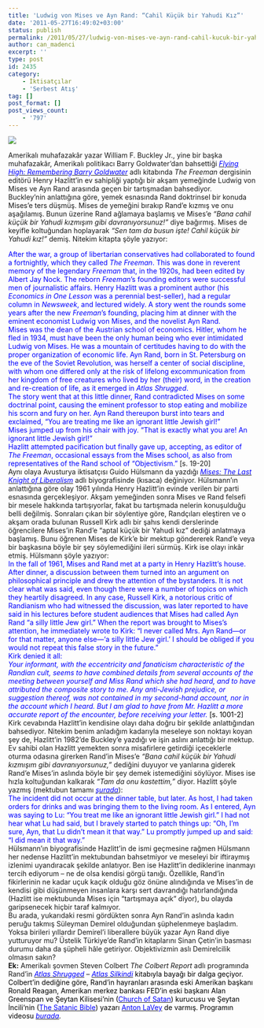 ```yaml
---
title: 'Ludwig von Mises ve Ayn Rand: “Cahil Küçük bir Yahudi Kız”'
date: '2011-05-27T16:49:02+03:00'
status: publish
permalink: /2011/05/27/ludwig-von-mises-ve-ayn-rand-cahil-kucuk-bir-yahudi-kiz
author: can_madenci
excerpt: ''
type: post
id: 2435
category:
    - İktisatçılar
    - 'Serbest Atış'
tag: []
post_format: []
post_views_count:
    - '797'
---
```

![](http://exiledonline.com/wp-content/uploads/2010/02/ayn-rand21.jpeg)

Amerikalı muhafazakâr yazar William F. Buckley Jr., yine bir başka muhafazakâr, Amerikalı politikacı Barry Goldwater’dan bahsettiği [<span style="color: #0000ff">*Flying High: Remembering Barry Goldwater*</span>](http://www.amazon.com/Flying-High-Remembering-Barry-Goldwater/dp/0465008364) adlı kitabında *The* *Freeman* dergisinin editörü Henry Hazlitt’in ev sahipliği yaptığı bir akşam yemeğinde Ludwig von Mises ve Ayn Rand arasında geçen bir tartışmadan bahsediyor.  
Buckley’nin anlattığına göre, yemek esnasında Rand doktrinsel bir konuda Mises’e ters düşmüş. Mises de yemeğini bırakıp Rand’e kızmış ve onu aşağılamış. Bunun üzerine Rand ağlamaya başlamış ve Mises’e *“Bana cahil küçük bir Yahudi kızmışım gibi davranıyorsunuz!”* diye bağırmış. Mises de keyifle koltuğundan hoplayarak *“Sen tam da busun işte! Cahil küçük bir Yahudi kız!”* demiş. Nitekim kitapta şöyle yazıyor:  
  
<span style="color: #0000ff">After the war, a group of libertarian conservatives had collaborated to found a fortnightly, which they called *The Freeman*. This was done in reverent memory of the legendary *Freeman* that, in the 1920s, had been edited by Albert Jay Nock. The reborn *Freeman*’s founding editors were successful men of journalistic affairs. Henry Hazlitt was a prominent author (his *Economics in One Lesson* was a perennial best-seller), had a regular column in *Newsweek*, and lectured widely. A story went the rounds some years after the new *Freeman*’s founding, placing him at dinner with the eminent economist Ludwig von Mises, and the novelist Ayn Rand.</span>  
<span style="color: #0000ff"> Mises was the dean of the Austrian school of economics. Hitler, whom he fled in 1934, must have been the only human being who ever intimidated Ludwig von Mises. He was a mountain of certitudes having to do with the proper organization of economic life. Ayn Rand, born in St. Petersburg on the eve of the Soviet Revolution, was herself a center of social discipline, with whom one differed only at the risk of lifelong excommunication from her kingdom of free creatures who lived by her (their) word, in the creation and re-creation of life, as it emerged in *Atlas Shrugged*.</span>  
<span style="color: #0000ff"> The story went that at this little dinner, Rand contradicted Mises on some doctrinal point, causing the eminent professor to stop eating and mobilize his scorn and fury on her. Ayn Rand thereupon burst into tears and exclaimed, “You are treating me like an ignorant little Jewish girl!”</span>  
<span style="color: #0000ff"> Mises jumped up from his chair with joy. “That is exactly what you are! An ignorant little Jewish girl!”</span>  
<span style="color: #0000ff"> Hazlitt attempted pacification but finally gave up, accepting, as editor of *The Freeman*, occasional essays from the Mises school, as also from representatives of the Rand school of “Objectivism.” </span>\[s. 19-20\]  
Aynı olaya Avusturya iktisatçısı Guido Hülsmann da yazdığı [<span style="color: #0000ff">*Mises: The Last Knight of Liberalism*</span>](http://mises.org/books/lastknight.pdf) adlı biyografisinde (kısaca) değiniyor. Hülsmann’ın anlattığına göre olay 1961 yılında Henry Hazlitt’in evinde verilen bir parti esnasında gerçekleşiyor. Akşam yemeğinden sonra Mises ve Rand felsefi bir mesele hakkında tartışıyorlar, fakat bu tartışmada nelerin konuşulduğu belli değilmiş. Sonraları çıkan bir söylentiye göre, Randçıları eleştiren ve o akşam orada bulunan Russell Kirk adlı bir şahıs kendi derslerinde öğrencilere Mises’in Rand’e “aptal küçük bir Yahudi kız” dediği anlatmaya başlamış. Bunu öğrenen Mises de Kirk’e bir mektup göndererek Rand’e veya bir başkasına böyle bir şey söylemediğini ileri sürmüş. Kirk ise olayı inkâr etmiş. Hülsmann şöyle yazıyor:  
<span style="color: #0000ff">In the fall of 1961, Mises and Rand met at a party in Henry Hazlitt’s house. After dinner, a discussion between them turned into an argument on philosophical principle and drew the attention of the bystanders. It is not clear what was said, even though there were a number of topics on which they heartily disagreed. In any case, Russell Kirk, a notorious critic of Randianism who had witnessed the discussion, was later reported to have said in his lectures before student audiences that Mises had called Ayn Rand “a silly little Jew girl.” When the report was brought to Mises’s attention, he immediately wrote to Kirk: “I never called Mrs. Ayn Rand—or for that matter, anyone else—‘a silly little Jew girl.’ I should be obliged if you would not repeat this false story in the future.”</span>  
<span style="color: #0000ff">Kirk denied it all:</span>  
<span style="color: #0000ff">*Your informant, with the eccentricity and fanaticism characteristic of the Randian cult, seems to have combined details from several accounts of the meeting between yourself and Miss Rand which she had heard, and to have attributed the composite story to me. Any anti-Jewish prejudice, or suggestion thereof, was not contained in my second-hand account, nor in the account which I heard. But I am glad to have from Mr. Hazlitt a more accurate report of the encounter, before receiving your letter.* </span><span style="color: #000000">\[s. 1001-2\]</span>  
Kirk cevabında Hazlitt’in kendisine olayı daha doğru bir şekilde anlattığından bahsediyor. Nitekim benim anladığım kadarıyla meseleye son noktayı koyan şey de, Hazlitt’in 1982’de Buckley’e yazdığı ve işin aslını anlattığı bir mektup. Ev sahibi olan Hazlitt yemekten sonra misafirlere getirdiği içeceklerle oturma odasına girerken Rand’in Mises’e *“Bana cahil küçük bir Yahudi kızmışım gibi davranıyorsunuz,”* dediğini duyuyor ve yanlarına giderek Rand’e Mises’in aslında böyle bir şey demek istemediğini söylüyor. Mises ise hızla koltuğundan kalkarak *“Tam da onu kastettim,”* diyor. Hazlitt şöyle yazmış (mektubun tamamı [<span style="color: #0000ff">*şurada*</span>](http://fee.org/wp-content/uploads/2010/02/Hazlitt-to-Buckley-on-Mises-Rand-Dinner.jpg)):  
<span style="color: #0000ff">The incident did not occur at the dinner table, but later. As host, I had taken orders for drinks and was bringing them to the living room. As I entered, Ayn was saying to Lu: “You treat me like an ignorant little Jewish girl.” I had not hear what Lu had said, but I bravely started to patch things up: “Oh, I’m sure, Ayn, that Lu didn’t mean it that way.” Lu promptly jumped up and said: “I did mean it that way.”</span>  
Hülsmann’ın biyografisinde Hazlitt’in de ismi geçmesine rağmen Hülsmann her nedense Hazlitt’in mektubundan bahsetmiyor ve meseleyi bir iftiraymış izlenimi uyandıracak şekilde anlatıyor. Ben ise Hazlitt’in dediklerine inanmayı tercih ediyorum – ne de olsa kendisi görgü tanığı. Özellikle, Rand’in fikirlerinin ne kadar uçuk kaçık olduğu göz önüne alındığında ve Mises’in de kendisi gibi düşünmeyen insanlara karşı sert davrandığı hatırlandığında (Hazlitt ise mektubunda Mises için “tartışmaya açık” diyor), bu olayda garipsenecek hiçbir taraf kalmıyor.  
Bu arada, yukarıdaki resmi gördükten sonra Ayn Rand’in aslında kadın peruğu takmış Süleyman Demirel olduğundan şüphelenmeye başladım. Yoksa birileri yıllardır Demirel’i liberallere büyük yazar Ayn Rand diye yutturuyor mu? Üstelik Türkiye’de Rand’in kitaplarını Sinan Çetin’in basması durumu daha da şüpheli hâle getiriyor. Objektivizmin aslı Demirelcilik olmasın sakın?  
**Ek:** Amerikalı şovmen Steven Colbert *The Colbert Report* adlı programında Rand’in [](http://www.kitapyurdu.com/kitap/default.asp?id=444569&sa=83030633)[<span style="color: #0000ff">*Atlas Shrugged*</span>](http://www.amazon.com/Atlas-Shrugged-Ayn-Rand/dp/0452011876/ref=sr_1_1?ie=UTF8&qid=1306502246&sr=8-1)<span style="color: #0000ff"> </span>*–* [<span style="color: #0000ff">*Atlas Silkindi*</span>](http://www.kitapyurdu.com/kitap/default.asp?id=444569&sa=83030633)<span style="color: #000000"> kitabıyla bayağı bir dalga geçiyor. Colbert’in dediğine göre, Rand’in hayranları arasında eski Amerikan başkanı Ronald Reagan, Amerikan merkez bankası FED’in eski başkanı Alan Greenspan ve Şeytan Kilisesi’nin ([<span style="color: #0000ff">Church of Satan</span>](http://en.wikipedia.org/wiki/Church_of_Satan)) kurucusu ve <span style="color: #888888"><span style="color: #000000">Şeytan İncili</span>[](http://www.amazon.com/Satanic-Bible-Anton-Szandor-Lavey/dp/0380015390/ref=sr_1_1?ie=UTF8&qid=1306598326&sr=8-1)</span>‘nin ([<span style="color: #0000ff">The Satanic Bible</span>](http://www.amazon.com/Satanic-Bible-Anton-Szandor-Lavey/dp/0380015390/ref=sr_1_1?ie=UTF8&qid=1306598326&sr=8-1)) yazarı [<span style="color: #0000ff">Anton LaVey</span>](http://en.wikipedia.org/wiki/Anton_LaVey) de varmış. Programın videosu </span>[<span style="color: #0000ff">*burada*</span>](http://www.colbertnation.com/the-colbert-report-videos/221335/march-11-2009/the-word---rand-illusion?xrs=share_fb)<span style="color: #0000ff"><span style="color: #000000">*.* </span>[](http://www.colbertnation.com/the-colbert-report-videos/221335/march-11-2009/the-word---rand-illusion?xrs=share_fb)*<span style="color: #000000"> </span>*</span><span style="color: #0000ff">[](http://www.colbertnation.com/the-colbert-report-videos/221335/march-11-2009/the-word---rand-illusion?xrs=share_fb)</span>
